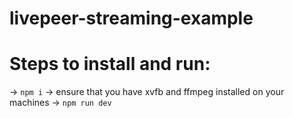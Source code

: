 # livepeer-streaming-example

# Steps to install and run:
-> `npm i`
-> ensure that you have xvfb and ffmpeg installed on your machines
-> `npm run dev`
